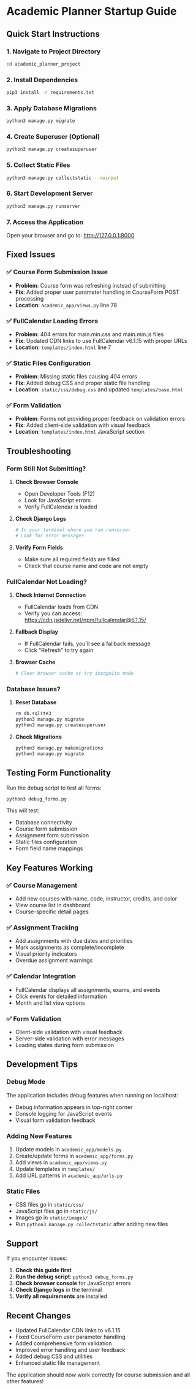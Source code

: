# Academic Planner Startup Guide

## Quick Start Instructions

### 1. Navigate to Project Directory
```bash
cd academic_planner_project
```

### 2. Install Dependencies
```bash
pip3 install -r requirements.txt
```

### 3. Apply Database Migrations
```bash
python3 manage.py migrate
```

### 4. Create Superuser (Optional)
```bash
python3 manage.py createsuperuser
```

### 5. Collect Static Files
```bash
python3 manage.py collectstatic --noinput
```

### 6. Start Development Server
```bash
python3 manage.py runserver
```

### 7. Access the Application
Open your browser and go to: http://127.0.0.1:8000

## Fixed Issues

### ✅ Course Form Submission Issue
- **Problem**: Course form was refreshing instead of submitting
- **Fix**: Added proper user parameter handling in CourseForm POST processing
- **Location**: `academic_app/views.py` line 78

### ✅ FullCalendar Loading Errors
- **Problem**: 404 errors for main.min.css and main.min.js files
- **Fix**: Updated CDN links to use FullCalendar v6.1.15 with proper URLs
- **Location**: `templates/index.html` line 7

### ✅ Static Files Configuration
- **Problem**: Missing static files causing 404 errors
- **Fix**: Added debug CSS and proper static file handling
- **Location**: `static/css/debug.css` and updated `templates/base.html`

### ✅ Form Validation
- **Problem**: Forms not providing proper feedback on validation errors
- **Fix**: Added client-side validation with visual feedback
- **Location**: `templates/index.html` JavaScript section

## Troubleshooting

### Form Still Not Submitting?

1. **Check Browser Console**
   - Open Developer Tools (F12)
   - Look for JavaScript errors
   - Verify FullCalendar is loaded

2. **Check Django Logs**
   ```bash
   # In your terminal where you ran runserver
   # Look for error messages
   ```

3. **Verify Form Fields**
   - Make sure all required fields are filled
   - Check that course name and code are not empty

### FullCalendar Not Loading?

1. **Check Internet Connection**
   - FullCalendar loads from CDN
   - Verify you can access: https://cdn.jsdelivr.net/npm/fullcalendar@6.1.15/

2. **Fallback Display**
   - If FullCalendar fails, you'll see a fallback message
   - Click "Refresh" to try again

3. **Browser Cache**
   ```bash
   # Clear browser cache or try incognito mode
   ```

### Database Issues?

1. **Reset Database**
   ```bash
   rm db.sqlite3
   python3 manage.py migrate
   python3 manage.py createsuperuser
   ```

2. **Check Migrations**
   ```bash
   python3 manage.py makemigrations
   python3 manage.py migrate
   ```

## Testing Form Functionality

Run the debug script to test all forms:
```bash
python3 debug_forms.py
```

This will test:
- Database connectivity
- Course form submission
- Assignment form submission
- Static files configuration
- Form field name mappings

## Key Features Working

### ✅ Course Management
- Add new courses with name, code, instructor, credits, and color
- View course list in dashboard
- Course-specific detail pages

### ✅ Assignment Tracking
- Add assignments with due dates and priorities
- Mark assignments as complete/incomplete
- Visual priority indicators
- Overdue assignment warnings

### ✅ Calendar Integration
- FullCalendar displays all assignments, exams, and events
- Click events for detailed information
- Month and list view options

### ✅ Form Validation
- Client-side validation with visual feedback
- Server-side validation with error messages
- Loading states during form submission

## Development Tips

### Debug Mode
The application includes debug features when running on localhost:
- Debug information appears in top-right corner
- Console logging for JavaScript events
- Visual form validation feedback

### Adding New Features
1. Update models in `academic_app/models.py`
2. Create/update forms in `academic_app/forms.py`
3. Add views in `academic_app/views.py`
4. Update templates in `templates/`
5. Add URL patterns in `academic_app/urls.py`

### Static Files
- CSS files go in `static/css/`
- JavaScript files go in `static/js/`
- Images go in `static/images/`
- Run `python3 manage.py collectstatic` after adding new files

## Support

If you encounter issues:

1. **Check this guide first**
2. **Run the debug script**: `python3 debug_forms.py`
3. **Check browser console** for JavaScript errors
4. **Check Django logs** in the terminal
5. **Verify all requirements** are installed

## Recent Changes

- Updated FullCalendar CDN links to v6.1.15
- Fixed CourseForm user parameter handling
- Added comprehensive form validation
- Improved error handling and user feedback
- Added debug CSS and utilities
- Enhanced static file management

The application should now work correctly for course submission and all other features!
